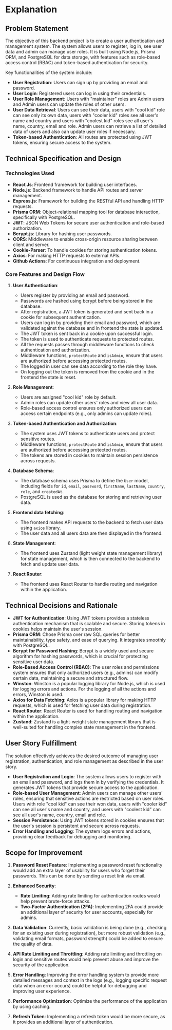 # Explanation

## Problem Statement

The objective of this backend project is to create a user authentication and management system. The system allows users to register, log in, see user data and admin can manage user roles. It is built using Node.js, Prisma ORM, and PostgreSQL for data storage, with features such as role-based access control (RBAC) and token-based authentication for security.

Key functionalities of the system include:

- **User Registration**: Users can sign up by providing an email and password.
- **User Login**: Registered users can log in using their credentials.
- **User Role Management**: Users with "maintainer" roles are Admin users and Admin users can update the roles of other users.
- **User Data Retrieval**: Users can see their data, users with "cool kid" role can see only its own data, users with "cooler kid" roles see all user's name and country and users with "coolest kid" roles see all user's name, country, email and role. Admin users can retrieve a list of detailed data of users and also can update user roles if necessary.
- **Token-based Authentication**: All routes are protected using JWT tokens, ensuring secure access to the system.

## Technical Specification and Design

### Technologies Used

- **React Js**: Frontend framework for building user interfaces.
- **Node.js**: Backend framework to handle API routes and server management.
- **Express.js**: Framework for building the RESTful API and handling HTTP requests.
- **Prisma ORM**: Object-relational mapping tool for database interaction, specifically with PostgreSQL.
- **JWT**: JSON Web Tokens for secure user authentication and role-based authorization.
- **Bcrypt.js**: Library for hashing user passwords.
- **CORS**: Middleware to enable cross-origin resource sharing between client and server.
- **Cookie-Parser**: To handle cookies for storing authentication tokens.
- **Axios**: For making HTTP requests to external APIs.
- **Github Actions**: For continuous integration and deployment.

### Core Features and Design Flow

1. **User Authentication**:

   - Users register by providing an email and password.
   - Passwords are hashed using bcrypt before being stored in the database.
   - After registration, a JWT token is generated and sent back in a cookie for subsequent authentication.
   - Users can log in by providing their email and password, which are validated against the database and in frontend the state is updated.
   - The JWT token is sent back in a cookie upon successful login.
   - The token is used to authenticate requests to protected routes.
   - All the requests passes through middleware functions to check authentication and authorization.
   - Middleware functions, `protectRoute` and `isAdmin`, ensure that users are authorized before accessing protected routes.
   - The logged in user can see data according to the role they have.
   - On logging out the token is removed from the cookie and in the frontend the state is reset.

2. **Role Management**:

   - Users are assigned "cool kid" role by default.
   - Admin roles can update other users' roles and view all user data.
   - Role-based access control ensures only authorized users can access certain endpoints (e.g., only admins can update roles).

3. **Token-based Authentication and Authorization**:

   - The system uses JWT tokens to authenticate users and protect sensitive routes.
   - Middleware functions, `protectRoute` and `isAdmin`, ensure that users are authorized before accessing protected routes.
   - The tokens are stored in cookies to maintain session persistence across requests.

4. **Database Schema**:

   - The database schema uses Prisma to define the `User` model, including fields for `id`, `email`, `password`, `firstName`, `lastName`, `country`, `role`, and `createdAt`.
   - PostgreSQL is used as the database for storing and retrieving user data.

5. **Frontend data fetching**:

   - The frontend makes API requests to the backend to fetch user data using `axios` library.
   - The user data and all users data are then displayed in the frontend.

6. **State Management**:

   - The frontend uses Zustand (light weight state management library) for state management, which is then connected to the backend to fetch and update user data.

7. **React Router**:
   - The frontend uses React Router to handle routing and navigation within the application.

## Technical Decisions and Rationale

- **JWT for Authentication**: Using JWT tokens provides a stateless authentication mechanism that is scalable and secure. Storing tokens in cookies helps maintain the user's session.
- **Prisma ORM**: Chose Prisma over raw SQL queries for better maintainability, type safety, and ease of querying. It integrates smoothly with PostgreSQL.
- **Bcrypt for Password Hashing**: Bcrypt is a widely used and secure algorithm for hashing passwords, which is crucial for protecting sensitive user data.
- **Role-Based Access Control (RBAC)**: The user roles and permissions system ensures that only authorized users (e.g., admins) can modify certain data, maintaining a secure and structured flow.
- **Winston**: Winston is a popular logging library for Node.js, which is used for logging errors and actions. For the logging of all the actions and errors, Winston is used.
- **Axios for Data Fetching**: Axios is a popular library for making HTTP requests, which is used for fetching user data during registration.
- **React Router**: React Router is used for handling routing and navigation within the application.
- **Zustand**: Zustand is a light-weight state management library that is well-suited for handling complex state management in the frontend.

## User Story Fulfillment

The solution effectively achieves the desired outcome of managing user registration, authentication, and role management as described in the user story.

- **User Registration and Login**: The system allows users to register with an email and password, and logs them in by verifying the credentials. It generates JWT tokens that provide secure access to the application.
- **Role-based User Management**: Admin users can manage other users' roles, ensuring that sensitive actions are restricted based on user roles. Users with role "cool kid" can see their won data, users with "cooler kid" can see all user's name and country, and users with "coolest kid" can see all user's name, country, email and role.
- **Session Persistence**: Using JWT tokens stored in cookies ensures that the user's session is persistent and secure across requests.
- **Error Handling and Logging**: The system logs errors and actions, providing clear feedback for debugging and monitoring.

## Scope for Improvement

1. **Password Reset Feature**: Implementing a password reset functionality would add an extra layer of usability for users who forget their passwords. This can be done by sending a reset link via email.

2. **Enhanced Security**:

   - **Rate Limiting**: Adding rate limiting for authentication routes would help prevent brute-force attacks.
   - **Two-Factor Authentication (2FA)**: Implementing 2FA could provide an additional layer of security for user accounts, especially for admins.

3. **Data Validation**: Currently, basic validation is being done (e.g., checking for an existing user during registration), but more robust validation (e.g., validating email formats, password strength) could be added to ensure the quality of data.

4. **API Rate Limiting and Throttling**: Adding rate limiting and throttling on login and sensitive routes would help prevent abuse and improve the security of the application.

5. **Error Handling**: Improving the error handling system to provide more detailed messages and context in the logs (e.g., logging specific request data when an error occurs) could be helpful for debugging and improving user experience.

6. **Performance Optimization**: Optimize the performance of the application by using caching.

7. **Refresh Token**: Implementing a refresh token would be more secure, as it provides an additional layer of authentication.
